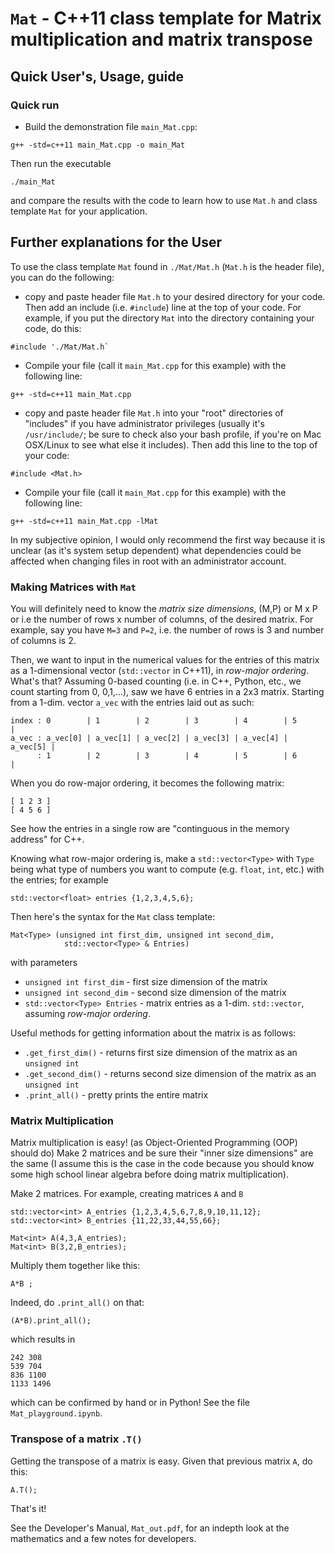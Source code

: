 # `Mat` - C++11 class template for Matrix multiplication and matrix transpose

## Quick User's, Usage, guide

### Quick run 

* Build the demonstration file `main_Mat.cpp`:  
```  
g++ -std=c++11 main_Mat.cpp -o main_Mat
```  
Then run the executable  
```  
./main_Mat
```  
and compare the results with the code to learn how to use `Mat.h` and class template `Mat` for your application.  

## Further explanations for the User

To use the class template `Mat` found in `./Mat/Mat.h` (`Mat.h` is the header file), you can do the following:
* copy and paste header file `Mat.h` to your desired directory for your code.  Then add an include (i.e. `#include`) line at the top of your code.  For example, if you put the directory `Mat` into the directory containing your code, do this:
```
#include './Mat/Mat.h`
```
- Compile your file (call it `main_Mat.cpp` for this example) with the following line:   
```
g++ -std=c++11 main_Mat.cpp
```
* copy and paste header file `Mat.h` into your "root" directories of "includes" if you have administrator privileges (usually it's `/usr/include/`; be sure to check also your bash profile, if you're on Mac OSX/Linux to see what else it includes).  Then add this line to the top of your code:
```
#include <Mat.h>
```
- Compile your file (call it `main_Mat.cpp` for this example) with the following line:
```
g++ -std=c++11 main_Mat.cpp -lMat
```

In my subjective opinion, I would only recommend the first way because it is unclear (as it's system setup dependent) what dependencies could be affected when changing files in root with an administrator account.

### Making Matrices with `Mat`

You will definitely need to know the *matrix size dimensions*, (M,P) or M x P or i.e the number of rows x number of columns, of the desired matrix.  For example, say you have `M=3` and `P=2`, i.e. the number of rows is 3 and number of columns is 2.

Then, we want to input in the numerical values for the entries of this matrix as a 1-dimensional vector (`std::vector` in C++11), in *row-major ordering*.  What's that?  Assuming 0-based counting (i.e. in C++, Python, etc., we count starting from 0, 0,1,...), saw we have 6 entries in a 2x3 matrix.  Starting from a 1-dim. vector `a_vec` with the entries laid out as such:
```
index : 0        | 1        | 2        | 3        | 4        | 5        |
a_vec : a_vec[0] | a_vec[1] | a_vec[2] | a_vec[3] | a_vec[4] | a_vec[5] |  
      : 1        | 2        | 3        | 4        | 5        | 6        |  
```   

When you do row-major ordering, it becomes the following matrix:
```
[ 1 2 3 ]
[ 4 5 6 ]
```
See how the entries in a single row are "continguous in the memory address" for C++.

Knowing what row-major ordering is, make a `std::vector<Type>` with `Type` being what type of numbers you want to compute (e.g. `float`, `int`, etc.) with the entries; for example
```
std::vector<float> entries {1,2,3,4,5,6};   
```   

Then here's the syntax for the `Mat` class template:
```
Mat<Type> (unsigned int first_dim, unsigned int second_dim,
	  	    std::vector<Type> & Entries)
```
with parameters
- `unsigned int first_dim` - first size dimension of the matrix
- `unsigned int second_dim` - second size dimension of the matrix
- `std::vector<Type> Entries` - matrix entries as a 1-dim. `std::vector`, assuming *row-major ordering*.

Useful methods for getting information about the matrix is as follows:
- `.get_first_dim()` - returns first size dimension of the matrix as an `unsigned int`
- `.get_second_dim()` - returns second size dimension of the matrix as an `unsigned int`
- `.print_all()` - pretty prints the entire matrix

### Matrix Multiplication

Matrix multiplication is easy! (as Object-Oriented Programming (OOP) should do)  Make 2 matrices and be sure their "inner size dimensions" are the same (I assume this is the case in the code because you should know some high school linear algebra before doing matrix multiplication).

Make 2 matrices.  For example, creating matrices `A` and `B`
```
std::vector<int> A_entries {1,2,3,4,5,6,7,8,9,10,11,12};
std::vector<int> B_entries {11,22,33,44,55,66};

Mat<int> A(4,3,A_entries);
Mat<int> B(3,2,B_entries);
```
Multiply them together like this:
```
A*B ;
```  
Indeed, do `.print_all()` on that:
```   
(A*B).print_all();
```
which results in
```
242 308
539 704
836 1100
1133 1496  
```

which can be confirmed by hand or in Python! See the file `Mat_playground.ipynb`.

### Transpose of a matrix `.T()`

Getting the transpose of a matrix is easy.  Given that previous matrix `A`, do this:
```
A.T();
```
That's it!

See the Developer's Manual, `Mat_out.pdf`, for an indepth look at the mathematics and a few notes for developers.


